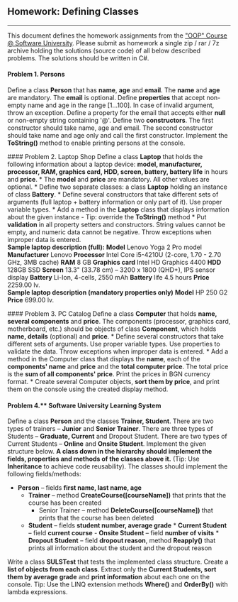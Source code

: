 ## Homework: Defining Classes
----------------------------
This document defines the homework assignments from the <a href="https://softuni.bg/trainings/coursesinstances/details/8">"OOP" Course @ Software University</a>. Please submit as homework a single zip / rar / 7z archive holding the solutions (source code) of all below described problems. The solutions should be written in C#.


#### Problem 1. Persons
Define a class <strong>Person</strong> that has <strong>name</strong>, <strong>age</strong> and <strong>email</strong>. The <strong>name</strong> and <strong>age</strong> are mandatory. The <strong>email</strong> is optional. Define <strong>properties</strong> that accept non-empty name and age in the range [1...100]. In case of invalid argument, throw an exception. Define a property for the email that accepts either <strong>null</strong> or non-empty string containing '@'. Define two <strong>constructors</strong>. The first constructor should take name, age and email. The second constructor should take name and age only and call the first constructor. Implement the <strong>ToString()</strong> method to enable printing persons at the console.
<p>
#### Problem 2. Laptop Shop
Define a class <strong>Laptop</strong> that holds the following information about a laptop device: <strong>model, manufacturer, processor, RAM, graphics card, HDD, screen, battery, battery life</strong> in hours and <strong>price</strong>.
* The <strong>model</strong> and <strong>price</strong> are mandatory. All other values are optional.
* Define two separate classes: a class <strong>Laptop</strong> holding an instance of class <strong>Battery</strong>.
* Define several constructors that take different sets of arguments (full laptop + battery information or only part of it). Use proper variable types.
* Add a method in the <strong>Laptop</strong> class that displays information about the given instance
	-	Tip: override the <strong>ToString()</strong> method
*	Put <strong>validation</strong> in all property setters and constructors. String values cannot be empty, and numeric data cannot be negative. Throw exceptions when improper data is entered.
<br>
<strong>Sample laptop description (full):</strong>
<strong>Model</strong> Lenovo Yoga 2 Pro model
<strong>Manufacturer</strong> Lenovo
<strong>Processor</strong> Intel Core i5-4210U (2-core, 1.70 - 2.70 GHz, 3MB cache) 
<strong>RAM</strong> 8 GB		
<strong>Graphics card</strong> Intel HD Graphics 4400		
<strong>HDD</strong> 128GB SSD		
<strong>Screen</strong>	13.3" (33.78 cm) – 3200 x 1800 (QHD+), IPS sensor display		
<strong>Battery</strong> Li-Ion, 4-cells, 2550 mAh		
<strong>Battery</strong> life 4.5 hours		
<strong>Price</strong> 2259.00 lv.	
<br>
<strong>Sample laptop description (mandatory properties only)</strong>
<strong>Model</strong> HP 250 G2
<strong>Price</strong> 699.00 lv.
<p>	
#### Problem 3.	PC Catalog
Define a class <strong>Computer</strong> that holds <strong>name, several components</strong> and <strong>price</strong>. The components (processor, graphics card, motherboard, etc.) should be objects of class <strong>Component</strong>, which holds <strong>name, details</strong> (optional) and <strong>price</strong>. 
*	Define several constructors that take different sets of arguments. Use proper variable types. Use properties to validate the data. Throw exceptions when improper data is entered.
*	Add a method in the Computer class that displays the <strong>name</strong>, each of the <strong>components' name</strong> and <strong>price</strong> and the <strong>total computer price</strong>. The total price is the <strong>sum of all components' price</strong>. Print the prices in BGN currency format.
*	Create several Computer objects, <strong>sort them by price</strong>, and print them on the console using the created display method.

#### Problem 4.** Software University Learning System
Define a class <strong>Person</strong> and the classes <strong>Trainer, Student</strong>. There are two types of trainers – <strong>Junior</strong> and <strong>Senior Trainer</strong>. There are three types of Students – <strong>Graduate, Current</strong> and Dropout Student. There are two types of Current Students – **Online** and **Onsite Student**. Implement the given structure below. **A class down in the hierarchy should implement the fields, properties and methods of the classes above it.** (Tip: Use **Inheritance** to achieve code reusability). The classes should implement the following fields/methods:
* **Person** – fields **first name, last name, age**
	-	**Trainer** – method **CreateCourse([courseName])** that prints that the course has been created
		* Senior Trainer – method **DeleteCourse([courseName])** that prints that the course has been deleted
	-	**Student** – fields **student number, average grade**
			*	**Current Student** – field **current course**
				-	**Onsite Student** – field **number of visits**
			*	**Dropout Student** – field **dropout reason**, method **Reapply()** that prints all information about the student and the dropout reason
		
Write a class **SULSTest** that tests the implemented class structure. Create a **list of objects from each class**. Extract only the **Current Students, sort them by average grade** and **print information** about each one on the console.
Tip: Use the LINQ extension methods **Where()** and **OrderBy()** with lambda expressions.
